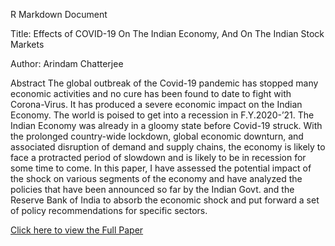 R Markdown Document

Title: Effects of COVID-19 On The Indian Economy, And On The Indian
Stock Markets

Author: Arindam Chatterjee

Abstract The global outbreak of the Covid-19 pandemic has stopped many
economic activities and no cure has been found to date to fight with
Corona-Virus. It has produced a severe economic impact on the Indian
Economy. The world is poised to get into a recession in F.Y.2020-’21.
The Indian Economy was already in a gloomy state before Covid-19 struck.
With the prolonged country-wide lockdown, global economic downturn, and
associated disruption of demand and supply chains, the economy is likely
to face a protracted period of slowdown and is likely to be in recession
for some time to come. In this paper, I have assessed the potential
impact of the shock on various segments of the economy and have analyzed
the policies that have been announced so far by the Indian Govt. and the
Reserve Bank of India to absorb the economic shock and put forward a set
of policy recommendations for specific sectors.

[Click here to view the Full
Paper](https://drive.google.com/file/d/1VNnMwwdBUNclECYI-BNd0_dLRTGIkoae/view?usp=share_link)
